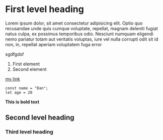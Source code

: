 # First level heading

Lorem ipsum dolor, sit amet consectetur adipisicing elit. Optio quo recusandae unde quis cumque voluptate, repellat, magnam deleniti fugiat natus culpa, ex possimus temporibus odio. Nesciunt numquam eligendi nemo pariatur totam aut veritatis voluptas, iure vel nulla corrupti odit sit id non, in, repellat aperiam voluptatem fuga error

sgdfgdsf

1. First element
2. Second element

[my link](https://example.com)

  ```
  const name = "Dan";
  let age = 20
  ```

   **This is bold text**
   
## Second level heading
### Third level heading
